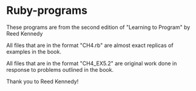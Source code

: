 Ruby-programs
=============

These programs are from the second edition of "Learning to Program" by Reed Kennedy

All files that are in the format "CH4.rb" are almost exact replicas of examples in the book.

All files that are in the format "CH4_EX5.2" are original work done in response to problems outlined in the book.

Thank you to Reed Kennedy!


